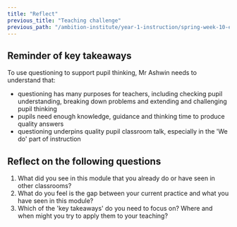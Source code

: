 ```yaml
---
title: "Reflect"
previous_title: "Teaching challenge"
previous_path: "/ambition-institute/year-1-instruction/spring-week-10-ect-teaching-challenge"
---
```


## Reminder of key takeaways

To use questioning to support pupil thinking, Mr Ashwin needs to understand that:

- questioning has many purposes for teachers, including checking pupil understanding, breaking down problems and extending and challenging pupil thinking
- pupils need enough knowledge, guidance and thinking time to produce quality answers
- questioning underpins quality pupil classroom talk, especially in the 'We do' part of instruction

## Reflect on the following questions

1. What did you see in this module that you already do or have seen in other classrooms?
2. What do you feel is the gap between your current practice and what you have seen in this module?
3. Which of the 'key takeaways' do you need to focus on? Where and when might you try to apply them to your teaching?
